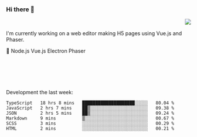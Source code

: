 ### Hi there 👋

<img align="right" src="https://github-readme-stats.vercel.app/api?username=jasonpanggo"/>

<br>
<p align="left">
I'm currently working on a web editor making H5 pages using Vue.js and Phaser.
</p>
<p align="left">
📖 Node.js Vue.js Electron Phaser
</p>
<br>
<br>
<br>
<br>

Development the last week:
<!--START_SECTION:waka-->

```text
TypeScript   18 hrs 8 mins   ████████████████████░░░░░   80.04 %
JavaScript   2 hrs 7 mins    ██▒░░░░░░░░░░░░░░░░░░░░░░   09.38 %
JSON         2 hrs 5 mins    ██▒░░░░░░░░░░░░░░░░░░░░░░   09.24 %
Markdown     9 mins          ▒░░░░░░░░░░░░░░░░░░░░░░░░   00.67 %
SCSS         3 mins          ░░░░░░░░░░░░░░░░░░░░░░░░░   00.29 %
HTML         2 mins          ░░░░░░░░░░░░░░░░░░░░░░░░░   00.21 %
```

<!--END_SECTION:waka-->

<!--
**JASONPANGGO/jasonpanggo** is a ✨ _special_ ✨ repository because its `README.md` (this file) appears on your GitHub profile.

Here are some ideas to get you started:

- 🔭 I’m currently working on ...
- 🌱 I’m currently learning ...
- 👯 I’m looking to collaborate on ...
- 🤔 I’m looking for help with ...
- 💬 Ask me about ...
- 📫 How to reach me: ...
- 😄 Pronouns: ...
- ⚡ Fun fact: ...
-->
